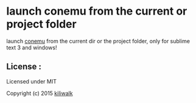 launch conemu from the current or project folder
=================================
launch [conemu](https://github.com/Maximus5/ConEmu) from the current dir or the project folder, only for sublime text 3 and windows!


## License :

Licensed under MIT

Copyright (c) 2015 [kiliwalk](https://github.com/kiliwalk)
